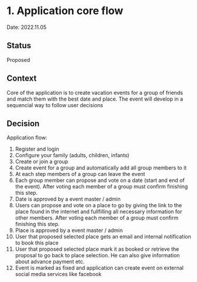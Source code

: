 # 1. Application core flow

Date: 2022.11.05

## Status

Proposed

## Context

Core of the application is to create vacation events for a group of friends and match them with the best date and place. The event will develop in a sequencial way to follow user decisions

## Decision

Application flow:
1. Register and login
2. Configure your family (adults, children, infants)
3. Create or join a group
4. Create event for a group and automatically add all group members to it
5. At each step members of a group can leave the event
6. Each group member can propose and vote on a date (start and end of the event). After voting each member of a group must confirm finishing this step.
7. Date is approved by a event master / admin
8. Users can propose and vote on a place to go by giving the link to the place found in the internet and fullfilling all necessary information for other members. After voting each member of a group must confirm finishing this step.
9. Place is approved by a event master / admin
10. User that proposed selected place gets an email and internal notification to book this place
11. User that proposed selected place mark it as booked or retrieve the proposal to go back to place selection. He can also give information about advance payment etc.
12. Event is marked as fixed and application can create event on external social media services like facebook
